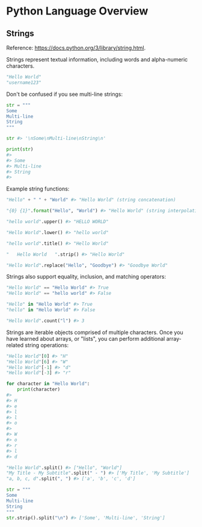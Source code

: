 # Python Language Overview

## Strings

Reference: https://docs.python.org/3/library/string.html.

Strings represent textual information, including words and alpha-numeric characters.

```python
"Hello World"
"username123"
```

Don't be confused if you see multi-line strings:

```python
str = """
Some
Multi-line
String
"""

str #> '\nSome\nMulti-line\nString\n'

print(str)
#>
#> Some
#> Multi-line
#> String
#>
```

Example string functions:

```python
"Hello" + " " + "World" #> "Hello World" (string concatenation)

"{0} {1}".format("Hello", "World") #> "Hello World" (string interpolation)

"hello world".upper() #> "HELLO WORLD"

"Hello World".lower() #> "hello world"

"hello world".title() #> "Hello World"

"   Hello World   ".strip() #> "Hello World"

"Hello World".replace("Hello", "Goodbye") #> "Goodbye World"
```

Strings also support equality, inclusion, and matching operators:

```python
"Hello World" == "Hello World" #> True
"Hello World" == "hello world" #> False

"Hello" in "Hello World" #> True
"hello" in "Hello World" #> False

"Hello World".count("l") #> 3
```

Strings are iterable objects comprised of multiple characters. Once you have learned about arrays, or "lists", you can perform additional array-related string operations:

```python
"Hello World"[0] #> "H"
"Hello World"[6] #> "W"
"Hello World"[-1] #> "d"
"Hello World"[-3] #> "r"

for character in "Hello World":
    print(character)
#>
#> H
#> e
#> l
#> l
#> o
#>  
#> W
#> o
#> r
#> l
#> d

"Hello World".split() #> ["Hello", "World"]
"My Title - My Subtitle".split(" - ") #> ['My Title', 'My Subtitle']
"a, b, c, d".split(", ") #> ['a', 'b', 'c', 'd']

str = """
Some
Multi-line
String
"""
str.strip().split("\n") #> ['Some', 'Multi-line', 'String']
```
